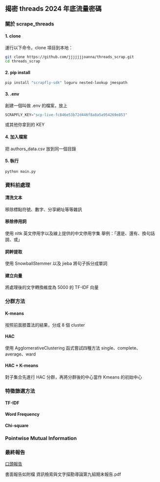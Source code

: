 ## 揭密 threads 2024 年底流量密碼

### 關於 scrape_threads

#### 1. clone
運行以下命令，clone 項目到本地：
```bash
git clone https://github.com/jjjjjjjoanna/threads_scrap.git
cd threads_scrap
```

#### 2. pip install
```bash
pip install "scrapfly-sdk" loguru nested-lookup jmespath
```

#### 3. .env
創建一個叫做 .env 的檔案，放上
```python
SCRAPFLY_KEY="scp-live-fc846e53b72d446f8a8a5a954269e853"
```
或其他你拿到的 KEY

#### 4. 加入檔案
把 authors_data.csv 放到同一個目錄

#### 5. 執行
```bash
python main.py
```

### 資料前處理

#### 清洗文本
移除標點符號、數字、分享網址等等雜訊

#### 移除停用詞
使用 nltk 英文停用字以及線上提供的中文停用字集
舉例：「還是、還有、換句話說、或」

#### 詞幹提取
使用 SnowballStemmer 以及 jieba 將句子拆分成單詞

#### 建立向量
將處理後的文字轉換維度為 5000 的 TF-IDF 向量

### 分群方法

#### K-means
按照前面膝蓋法的結果，分成 8 個 cluster

#### HAC
使用 AgglomerativeClustering 函式嘗試四種方法
single、complete、average、ward

#### HAC + K-means
對子集合先進行 HAC 分群，再將分群後的中心當作 Kmeans 的初始中心

### 特徵篩選方法

#### TF-IDF

#### Word Frequency

#### Chi-square

### Pointwise Mutual Information

### 最終報告

[口頭報告](https://www.canva.com/design/DAGZz-HT4H4/cB6tV64tPA3SF95u1znRoA/edit)

書面報告如附檔 資訊檢索與文字探勘導論第九組期末報告.pdf
